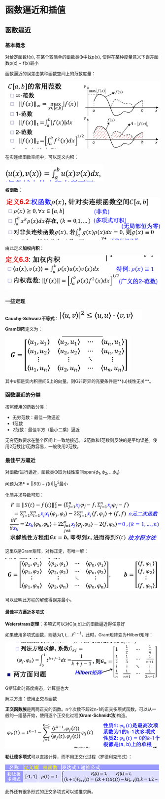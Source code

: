 # 函数逼近和插值

## 函数逼近

### 基本概念

对给定函数f(x), 在某个较简单的函数类Φ中找p(x), 使得在某种度量意义下误差函数p(x) − f(x)最小

函数逼近的误差由某种函数空间上的范数度量：

![](_v_images/20200429111722675_1394446855.png)

在实连续函数空间中，可以定义内积：

![](_v_images/20200429111844981_616706137.png)

**权函数**：

![](_v_images/20200429113313455_429905608.png)

由此定义**加权内积**：

![](_v_images/20200429113407315_839122807.png)

### 一些定理

**Cauchy-Schwarz不等式**：![](_v_images/20200429112043309_603624413.png)

**Gram矩阵**定义为：

![](_v_images/20200429112224826_495917427.png)

其中u都是实内积空间S上的向量。则G非奇异的充要条件是**{u}线性无关**。

### 函数逼近的分类

按照使用的范数分类：
- 无穷范数：最佳一致逼近
- 1范数
- 2范数：最佳平方（最小二乘）逼近

无穷范数要求在整个区间上一致地接近。 2范数和1范数则反映的是平均误差。使用2范数比1范数容易，一般使用2范数。

### 最佳平方逼近

对函数f进行逼近，函数类Φ取为线性空间span{$\phi_1,\phi_2,...\phi_n$}

问题为求$F=||S(t)-f(t)||_2^2$最小

化简并求导数可知：

![](_v_images/20200429114142979_1607950630.png)

这里G是Gram矩阵，对称正定，有唯一解：

![](_v_images/20200429114552965_883407209.png)

可以证明此方程的解使得误差最小。

#### 最佳平方逼近多项式

**Weierstrass定理**：多项式可以对C[a,b]上的函数逼近得任意好

如果使用多项式函数，则基为$1,t,...t^{n-1}$，此时，Gram矩阵变为Hilbert矩阵：

![](_v_images/20200429115713168_366607160.png)

G矩阵此时高度病态，计算量也大

解决方法：使用正交基函数

**正交函数族**是两两正交的函数。n个次数不超过n-1的正交多项式函数，可以从一般的一组基开始，使用逐个正交化过程(**Gram-Schmidt法**)构造。

![](_v_images/20200429120027895_1228969080.png)

**勒让德多项式**可以直接计算，而不用正交化过程（罗德利克形式）：

![](_v_images/20200429120504395_1478195952.png)

此外还有很多形式的正交多项式可以递推求解。